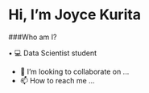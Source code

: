 # **Hi, I’m Joyce Kurita**


###Who am I?

• 💻 Data Scientist student

- 💞️ I’m looking to collaborate on ...
- 📫 How to reach me ...

<!---
JoyceKurita/JoyceKurita is a ✨ special ✨ repository because its `README.md` (this file) appears on your GitHub profile.
You can click the Preview link to take a look at your changes.
--->
